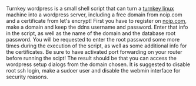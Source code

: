 Turnkey wordpress is a small shell script that can turn a [turnkey linux](https://www.turnkeylinux.org/) machine into a wordpress server,
including a free domain from noip.com and a certificate from let's encrypt!
First you have to register on [noip.com](https://www.noip.com/), make a domain and keep the ddns username and password.
Enter that info in the script, as well as the name of the domain and the database root password.
You will be requested to enter the root password some more times during the execution of the script, as well as some additional info for the certificates.
Be sure to have activated port forwarding on your router before running the scipt!
The result should be that you can access the wordpress setup dialogs from the domain chosen.
It is suggested to disable root ssh login, make a sudoer user and disable the webmin interface for security reasons.
